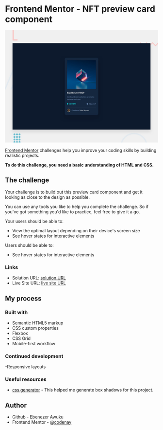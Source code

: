 # Frontend Mentor - NFT preview card component

![Design preview for the NFT preview card component coding challenge](./design/desktop-preview.jpg)



[Frontend Mentor](https://www.frontendmentor.io) challenges help you improve your coding skills by building realistic projects.

**To do this challenge, you need a basic understanding of HTML and CSS.**

## The challenge

Your challenge is to build out this preview card component and get it looking as close to the design as possible.

You can use any tools you like to help you complete the challenge. So if you've got something you'd like to practice, feel free to give it a go.

Your users should be able to:

- View the optimal layout depending on their device's screen size
- See hover states for interactive elements

Users should be able to:

- See hover states for interactive elements


### Links

- Solution URL: [solution URL](https://github.com/codenay/order-summary-component-main.git)
- Live Site URL: [live site URL](https://codenay.github.io/order-summary-component-main/)

## My process

### Built with

- Semantic HTML5 markup
- CSS custom properties
- Flexbox
- CSS Grid
- Mobile-first workflow

### Continued development

-Responsive layouts

### Useful resources

- [css generator](https://cssgenerator.org/box-shadow-css-generator.html) - This helped me generate box shadows for this project.

## Author

- Github - [Ebenezer Awuku](https://github.com/codenay)
- Frontend Mentor - [@codenay](https://www.frontendmentor.io/profile/codenay)
